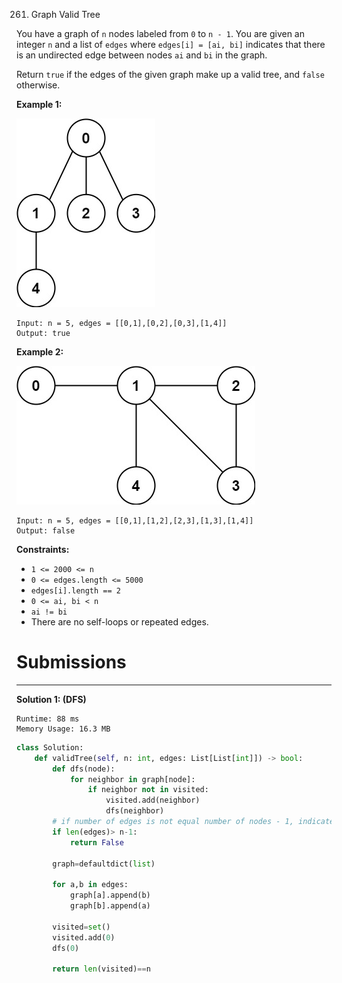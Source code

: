 261. Graph Valid Tree

You have a graph of `n` nodes labeled from `0` to `n - 1`. You are given an integer `n` and a list of `edges` where `edges[i] = [ai, bi]` indicates that there is an undirected edge between nodes `ai` and `bi` in the graph.

Return `true` if the edges of the given graph make up a valid tree, and `false` otherwise.

 

**Example 1:**

![261_tree1-graph.jpg](img/261_tree1-graph.jpg)
```
Input: n = 5, edges = [[0,1],[0,2],[0,3],[1,4]]
Output: true
```

**Example 2:**

![261_tree2-graph.jpg](img/261_tree2-graph.jpg)
```
Input: n = 5, edges = [[0,1],[1,2],[2,3],[1,3],[1,4]]
Output: false
```

**Constraints:**

* `1 <= 2000 <= n`
* `0 <= edges.length <= 5000`
* `edges[i].length == 2`
* `0 <= ai, bi < n`
* `ai != bi`
* There are no self-loops or repeated edges.

# Submissions
---
**Solution 1: (DFS)**
```
Runtime: 88 ms
Memory Usage: 16.3 MB
```
```python
class Solution:
    def validTree(self, n: int, edges: List[List[int]]) -> bool:
        def dfs(node):
            for neighbor in graph[node]:
                if neighbor not in visited:
                    visited.add(neighbor)
                    dfs(neighbor)
        # if number of edges is not equal number of nodes - 1, indicates there is a cyle           as cycle always has extra edges
        if len(edges)> n-1:
            return False

        graph=defaultdict(list)

        for a,b in edges:
            graph[a].append(b)
            graph[b].append(a)

        visited=set()
        visited.add(0)
        dfs(0)

        return len(visited)==n
```